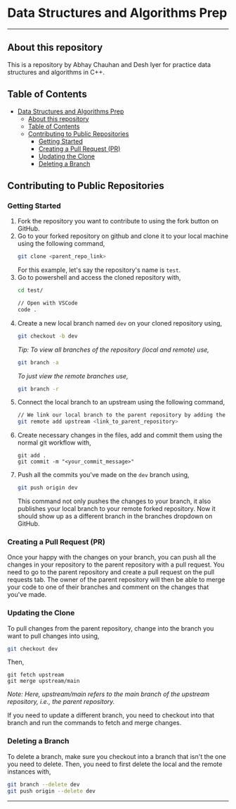 # Data Structures and Algorithms Prep

---

## About this repository
This is a repository by Abhay Chauhan and Desh Iyer for practice data structures and algorithms in C++.

## Table of Contents

- [Data Structures and Algorithms Prep](#data-structures-and-algorithms-prep)
  - [About this repository](#about-this-repository)
  - [Table of Contents](#table-of-contents)
  - [Contributing to Public Repositories](#contributing-to-public-repositories)
    - [Getting Started](#getting-started)
    - [Creating a Pull Request (PR)](#creating-a-pull-request-pr)
    - [Updating the Clone](#updating-the-clone)
    - [Deleting a Branch](#deleting-a-branch)

## Contributing to Public Repositories

### Getting Started

1. Fork the repository you want to contribute to using the fork button on GitHub.
2. Go to your forked repository on github and clone it to your local machine using the following command,
    ```bash
    git clone <parent_repo_link> 
    ```
    For this example, let's say the repository's name is `test`.
3. Go to powershell and access the cloned repository with,
   ```bash
   cd test/

   // Open with VSCode
   code . 
   ```
4. Create a new local branch named `dev` on your cloned repository using,
   ```bash
   git checkout -b dev
   ```
   *Tip: To view all branches of the repository (local and remote) use,*
   ```bash
   git branch -a
   ```
   *To just view the remote branches use,*
   ```bash
   git branch -r
   ```
5. Connect the local branch to an upstream using the following command, 
   ```bash
   // We link our local branch to the parent repository by adding the parent repository as upstream
   git remote add upstream <link_to_parent_repository> 
   ```
6. Create necessary changes in the files, add and commit them using the normal git workflow with,
   ```
   git add .
   git commit -m "<your_commit_message>"
   ```
7. Push all the commits you've made on the `dev` branch using,
   ```bash
   git push origin dev
   ```
   This command not only pushes the changes to your branch, it also publishes your local branch to your remote forked repository. Now it should show up as a different branch in the branches dropdown on GitHub.

### Creating a Pull Request (PR)

Once your happy with the changes on your branch, you can push all the changes in your repository to the parent repository with a pull request. You need to go to the parent repository and create a pull request on the pull requests tab. The owner of the parent repository will then be able to merge your code to one of their branches and comment on the changes that you've made.

### Updating the Clone

To pull changes from the parent repository, change into the branch you want to pull changes into using,

```bash
git checkout dev
```

Then,
```
git fetch upstream
git merge upstream/main
```

*Note: Here, upstream/main refers to the main branch of the upstream repository, i.e., the parent repository.*

If you need to update a different branch, you need to checkout into that branch and run the commands to fetch and merge changes.

### Deleting a Branch

To delete a branch, make sure you checkout into a branch that isn't the one you need to delete. Then, you need to first delete the local and the remote instances with,

```bash
git branch --delete dev
git push origin --delete dev
```


---
